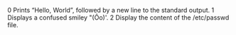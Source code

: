 0 Prints “Hello, World”, followed by a new line to the standard output.
1 Displays a confused smiley "(Ôo)'.
2 Display the content of the /etc/passwd file.
